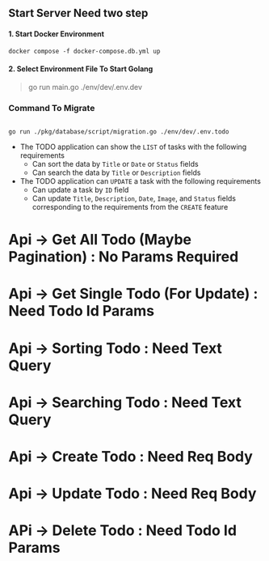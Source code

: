 ## Start Server Need two step
#### 1. Start Docker Environment
```
docker compose -f docker-compose.db.yml up
```

#### 2. Select Environment File To Start Golang
> go run main.go ./env/dev/.env.dev

### Command To Migrate
```

go run ./pkg/database/script/migration.go ./env/dev/.env.todo

```


- The TODO application can show the `LIST` of tasks with the following requirements
    - Can sort the data by `Title` or `Date` or `Status` fields
    - Can search the data by `Title` or `Description` fields
- The TODO application can `UPDATE` a task with the following requirements
    - Can update a task by `ID` field
    - Can update `Title`, `Description`, `Date`, `Image`, and `Status` fields corresponding to the requirements from the `CREATE` feature

# Api -> Get All Todo (Maybe Pagination) : No Params Required
# Api -> Get Single Todo (For Update) : Need Todo Id Params

# Api -> Sorting Todo : Need Text Query
# Api -> Searching Todo : Need Text Query

# Api -> Create Todo : Need Req Body
# Api -> Update Todo : Need Req Body

# APi -> Delete Todo : Need Todo Id Params